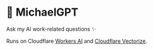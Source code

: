 # 🤖 MichaelGPT

Ask my AI work-related questions ✨

Runs on Cloudflare [Workers AI](https://developers.cloudflare.com/workers-ai/tutorials/build-a-retrieval-augmented-generation-ai/) and [Cloudflare Vectorize](https://developers.cloudflare.com/vectorize/).
